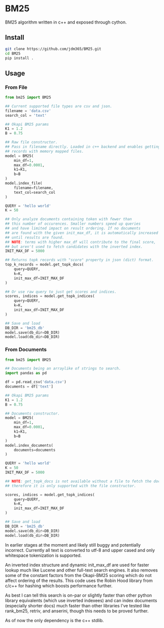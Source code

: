 # BM25
BM25 algorithm written in c++ and exposed through cython.

## Install
```bash
git clone https://github.com/jdm365/BM25.git
cd BM25
pip install .
```

## Usage

### From File
```python
from bm25 import BM25

## Current supported file types are csv and json.
filename = 'data.csv'
search_col = 'text'

## Okapi BM25 params
K1 = 1.2
B = 0.75

## Raw file constructor.
## Pass in filename directly. Loaded in c++ backend and enables getting topk
## records with memory mapped files.
model = BM25(
    min_df=1,
    max_df=0.0001,
    k1=K1,
    b=B
)
model.index_file(
    filename=filename,
    text_col=search_col
)

QUERY = 'hello world'
K = 50

## Only analyze documents containing token with fewer than
## this number of occurences. Smaller numbers speed up queries
## and have limited impact on result ordering. If no documents
## are found with the given init_max_df, it is automatically increased 
## until results are found.
## NOTE: terms with higher max_df will contribute to the final score,
## but aren't used to fetch candidates with the inverted index.
INIT_MAX_DF = 5000

## Returns topk records with "score" property in json (dict) format.
top_k_records = model.get_topk_docs(
    query=QUERY,
    k=K,
    init_max_df=INIT_MAX_DF
)

## Or use raw query to just get scores and indices.
scores, indices = model.get_topk_indices(
    query=QUERY,
    k=K,
    init_max_df=INIT_MAX_DF
)

## Save and load
DB_DIR = 'bm25_db'
model.save(db_dir=DB_DIR)
model.load(db_dir=DB_DIR)
```

### From Documents
```python
from bm25 import BM25

## Documents being an arraylike of strings to search.
import pandas as pd

df = pd.read_csv('data.csv')
documents = df['text']

## Okapi BM25 params
K1 = 1.2
B = 0.75

## Documents constructor.
model = BM25(
    min_df=1,
    max_df=0.0001,
    k1=K1,
    b=B
)
model.index_documents(
    documents=documents
)

QUERY = 'hello world'
K = 50
INIT_MAX_DF = 5000

## NOTE: get_topk_docs is not available without a file to fetch the documents from
## therefore it is only supported with the file constructor.

scores, indices = model.get_topk_indices(
    query=QUERY,
    k=K,
    init_max_df=INIT_MAX_DF
)

## Save and load
DB_DIR = 'bm25_db'
model.save(db_dir=DB_DIR)
model.load(db_dir=DB_DIR)
```

In earlier stages at the moment and likely still buggy and potentially incorrect. 
Currently all text is converted to utf-8 and upper cased and only whitespace
tokenization is supported.

An inverted index structure and dynamic init_max_df are used for faster lookup much
like Lucene and other full-text search engines. It also removes some of the constant
factors from the Okapi-BM25 scoring which do not affect ordering of the results.
This code uses the Robin Hood library from c/c++ for hashing
which boosts performance further.

As best I can tell this search is on-par or slightly faster than other python library
equivalents (which use inverted indexees) and can index documents (especially shorter docs)
much faster than other libraries I've tested like rank_bm25, retriv, and anserini, though
this needs to be proved further.

As of now the only dependency is the c++ stdlib.
